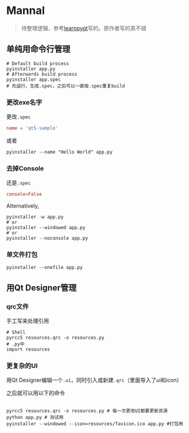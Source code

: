 # Mannal

> 待整理逻辑，参考[learnpyqt](https://www.learnpyqt.com/courses/packaging-and-distribution/packaging-pyqt5-pyside2-applications-windows-pyinstaller/)写的。原作者写的真不错

## 单纯用命令行管理

```shell
# Default build process
pyinstaller app.py
# Afterwards build process
pyinstaller app.spec
# 先运行，生成.spec，之后可以一直按.spec重复build
```

### 更改exe名字

更改`.spec`

```conf
name = 'qt5-sample'
```

或者

```shell
pyinstaller --name "Hello World" app.py
```

### 去掉Console

还是`.spec`

```conf
console=False
```

Alternatively,

```shell
pyinstaller -w app.py
# or
pyinstaller --windowed app.py
# or
pyinstaller --noconsole app.py

```

### 单文件打包

```shell
pyinstaller --onefile app.py
```

## 用Qt Designer管理


### qrc文件

手工写来处理引用

```shell
# Shell
pyrcc5 resources.qrc -o resources.py
# .py中
import resources
```


### 更复杂的UI

用Qt Designer编辑一个`.ui`，同时引入或新建`.qrc`（里面导入了ui和icon）

之后就可以用以下的命令

```shell

pyrcc5 resources.qrc -o resources.py # 每一次更改UI都要更新资源
python app.py # 测试用
pyinstaller --windowed --icon=resources/favicon.ico app.py #打包用
```